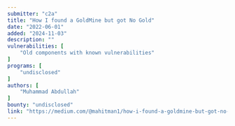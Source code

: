 ```yaml
---
submitter: "c2a"
title: "How I found a GoldMine but got No Gold"
date: "2022-06-01"
added: "2024-11-03"
description: ""
vulnerabilities: [
    "Old components with known vulnerabilities"
]
programs: [
    "undisclosed"
]
authors: [
    "Muhammad Abdullah"
]
bounty: "undisclosed"
link: "https://medium.com/@mahitman1/how-i-found-a-goldmine-but-got-no-gold-e912a89fa522"
---
```




